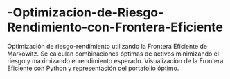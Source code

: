 # -Optimizacion-de-Riesgo-Rendimiento-con-Frontera-Eficiente
Optimización de riesgo-rendimiento utilizando la Frontera Eficiente de Markowitz. Se calculan combinaciones óptimas de activos minimizando el riesgo y maximizando el rendimiento esperado. Visualización de la Frontera Eficiente con Python y representación del portafolio óptimo.
